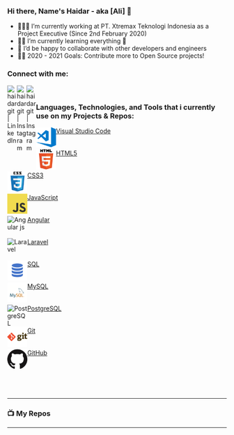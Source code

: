  
 ### Hi there, Name's Haidar - aka [Ali] 👋

- 🏌🏻‍♂️ I’m currently working at PT. Xtremax Teknologi Indonesia as a Project Executive (Since 2nd February 2020)
- 💆🏻 I’m currently learning everything 🤣
- 👯 I’d be happy to collaborate with other developers and engineers
- 👏🏼 2020 - 2021 Goals: Contribute more to Open Source projects!

### Connect with me:

[<img align="left" alt="haidargit | LinkedIn" width="22px" src="https://cdn.jsdelivr.net/npm/simple-icons@v3/icons/linkedin.svg" />][linkedin]
[<img align="left" alt="haidargit | Instagram" width="22px" src="https://cdn.jsdelivr.net/npm/simple-icons@v3/icons/instagram.svg" />][instagram]
[<img align="left" alt="haidargit | Instagram" width="22px" src="https://cdn.jsdelivr.net/npm/simple-icons@v3/icons/facebook.svg" />][Facebook]

<br /> 

### Languages, Technologies, and Tools that i currently use on my Projects & Repos:

[<img align="left" alt="Visual Studio Code" width="46px" src="https://raw.githubusercontent.com/github/explore/80688e429a7d4ef2fca1e82350fe8e3517d3494d/topics/visual-studio-code/visual-studio-code.png" /> Visual Studio Code <br/><br/><br/>][vscode]
[<img align="left" alt="HTML5" width="46px" src="https://raw.githubusercontent.com/github/explore/80688e429a7d4ef2fca1e82350fe8e3517d3494d/topics/html/html.png" />HTML5 <br/><br/><br/>][wikiHtml]
[<img align="left" alt="CSS3" width="46px" src="https://raw.githubusercontent.com/github/explore/80688e429a7d4ef2fca1e82350fe8e3517d3494d/topics/css/css.png" />CSS3 <br/><br/><br/>][wikiCss3]
[<img align="left" alt="JavaScript" width="46px" src="https://raw.githubusercontent.com/github/explore/80688e429a7d4ef2fca1e82350fe8e3517d3494d/topics/javascript/javascript.png" />JavaScript <br/><br/><br/>][js]
[<img align="left" alt="Angular js" width="46px" src="https://avatars0.githubusercontent.com/u/139426?s=200&v=4" />Angular <br/><br/><br/>][angular]
[<img align="left" alt="Laravel" width="46px" src="https://avatars3.githubusercontent.com/u/958072?s=200&v=4" /> Laravel <br/><br/><br/>][lrvl]
[<img align="left" alt="SQL" width="46px" src="https://raw.githubusercontent.com/github/explore/80688e429a7d4ef2fca1e82350fe8e3517d3494d/topics/sql/sql.png" /> SQL <br/><br/><br/>][wikiSql]
[<img align="left" alt="MySQL" width="46px" src="https://raw.githubusercontent.com/github/explore/80688e429a7d4ef2fca1e82350fe8e3517d3494d/topics/mysql/mysql.png" />MySQL <br/><br/><br/>][mysql]
[<img align="left" alt="PostgreSQL" width="46px" src="https://avatars0.githubusercontent.com/u/177543?s=200&v=4" /> PostgreSQL <br/><br/><br/>][postgre]
[<img align="left" alt="Git" width="46px" src="https://raw.githubusercontent.com/github/explore/80688e429a7d4ef2fca1e82350fe8e3517d3494d/topics/git/git.png" />Git <br/><br/><br/>][git]
[<img align="left" alt="GitHub" width="46px" src="https://raw.githubusercontent.com/github/explore/78df643247d429f6cc873026c0622819ad797942/topics/github/github.png" />GitHub <br/><br/><br/>][github]

<br />
<br />

---

### 📺 My Repos
<!-- YOUTUBE:START -->
<!-- - [GSAP Typing Animation | Tween & Timeline Basics (2020)](https://www.youtube.com/watch?v=ZT66N5hBiCE)
- [Next Level GitHub Profile README (NEW) | How To Create An Amazing Profile ReadMe With GitHub Actions](https://www.youtube.com/watch?v=ECuqb5Tv9qI)
- [There's more to CONSOLE than .log( ) | Things you didn't know console could do!!](https://www.youtube.com/watch?v=_-bHhEGcDiQ)
- [Simple React.js User Login Authentication | Auth0](https://www.youtube.com/watch?v=MqczHS3Z2bc)
- [Top 10 VS Code Updates You Don't Know About!! (July 2020)](https://www.youtube.com/watch?v=WHBQ1szkhtI) -->
<!-- YOUTUBE:END -->

---

[instagram]: https://instagram.com/haidar_rda
[linkedin]: https://linkedin.com/in/haidarali96
[Facebook]: https://www.facebook.com/haidarali.eng/
[vscode]: https://code.visualstudio.com
[wikiHtml]: https://id.wikipedia.org/wiki/HTML5
[wikiCss3]: https://id.wikipedia.org/wiki/CSS_3
[js]: www.javascript.com
[angular]: angular.io
[lrvl]: laravel.com
[wikiSql]: https://en.wikipedia.org/wiki/SQL
[mysql]: https://www.mysql.com
[postgre]: https://www.postgresql.org
[git]: https://git-scm.com
[github]: https://github.com

